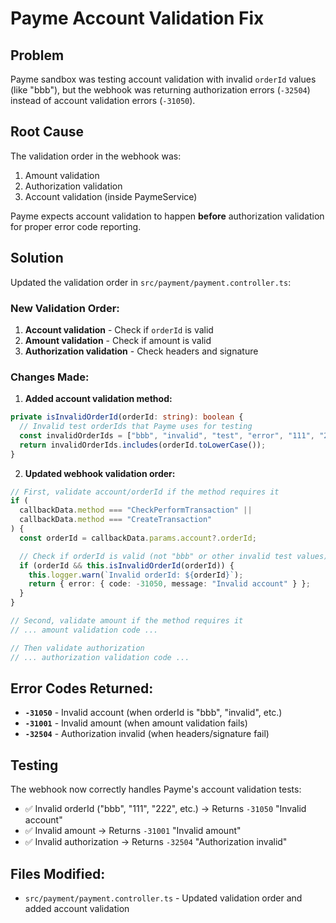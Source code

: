# Payme Account Validation Fix

## Problem

Payme sandbox was testing account validation with invalid `orderId` values (like "bbb"), but the webhook was returning authorization errors (`-32504`) instead of account validation errors (`-31050`).

## Root Cause

The validation order in the webhook was:

1. Amount validation
2. Authorization validation
3. Account validation (inside PaymeService)

Payme expects account validation to happen **before** authorization validation for proper error code reporting.

## Solution

Updated the validation order in `src/payment/payment.controller.ts`:

### New Validation Order:

1. **Account validation** - Check if `orderId` is valid
2. **Amount validation** - Check if amount is valid
3. **Authorization validation** - Check headers and signature

### Changes Made:

1. **Added account validation method:**

```typescript
private isInvalidOrderId(orderId: string): boolean {
  // Invalid test orderIds that Payme uses for testing
  const invalidOrderIds = ["bbb", "invalid", "test", "error", "111", "222", "333", "444", "555"];
  return invalidOrderIds.includes(orderId.toLowerCase());
}
```

2. **Updated webhook validation order:**

```typescript
// First, validate account/orderId if the method requires it
if (
  callbackData.method === "CheckPerformTransaction" ||
  callbackData.method === "CreateTransaction"
) {
  const orderId = callbackData.params.account?.orderId;

  // Check if orderId is valid (not "bbb" or other invalid test values)
  if (orderId && this.isInvalidOrderId(orderId)) {
    this.logger.warn(`Invalid orderId: ${orderId}`);
    return { error: { code: -31050, message: "Invalid account" } };
  }
}

// Second, validate amount if the method requires it
// ... amount validation code ...

// Then validate authorization
// ... authorization validation code ...
```

## Error Codes Returned:

- **`-31050`** - Invalid account (when orderId is "bbb", "invalid", etc.)
- **`-31001`** - Invalid amount (when amount validation fails)
- **`-32504`** - Authorization invalid (when headers/signature fail)

## Testing

The webhook now correctly handles Payme's account validation tests:

- ✅ Invalid orderId ("bbb", "111", "222", etc.) → Returns `-31050` "Invalid account"
- ✅ Invalid amount → Returns `-31001` "Invalid amount"
- ✅ Invalid authorization → Returns `-32504` "Authorization invalid"

## Files Modified:

- `src/payment/payment.controller.ts` - Updated validation order and added account validation
